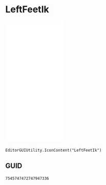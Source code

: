 # LeftFeetIk
![](/img/LeftFeetIk.png)

``` CSharp
EditorGUIUtility.IconContent("LeftFeetIk")
```
## GUID
```
7545747472747947336
```
